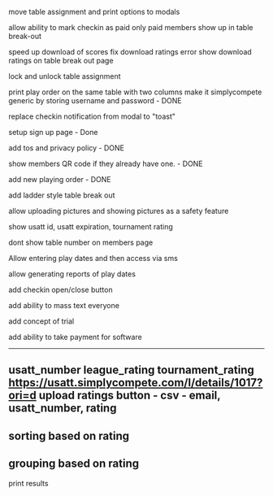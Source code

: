 move table assignment and print options to modals

allow ability to mark checkin as paid
only paid members show up in table break-out

speed up download of scores
fix download ratings error
show download ratings on table break out page

lock and unlock table assignment

print play order on the same table with two columns
make it simplycompete generic by storing username and password - DONE

replace checkin notification from modal to "toast"

setup sign up page - Done

add tos and privacy policy - DONE

show members QR code if they already have one. - DONE

add new playing order - DONE

add ladder style table break out

allow uploading pictures and showing pictures as a safety feature

show usatt id, usatt expiration, tournament rating

dont show table number on members page

Allow entering play dates and then access via sms

allow generating reports of play dates

add checkin open/close button

add ability to mass text everyone

add concept of trial

add ability to take payment for software

---
usatt_number
league_rating
tournament_rating
https://usatt.simplycompete.com/l/details/1017?ori=d
upload ratings button - csv - email, usatt_number, rating
---
sorting based on rating
--- 
grouping based on rating
---
print results

